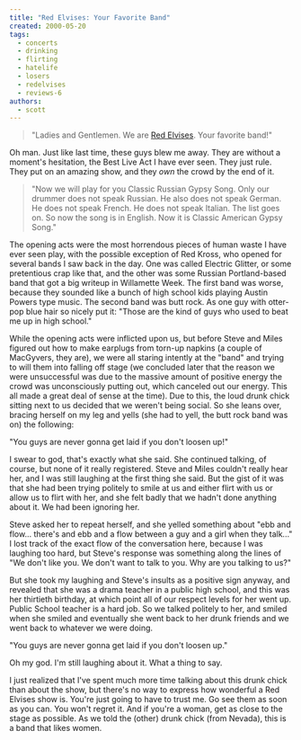 ```yaml
---
title: "Red Elvises: Your Favorite Band"
created: 2000-05-20
tags: 
  - concerts
  - drinking
  - flirting
  - hatelife
  - losers
  - redelvises
  - reviews-6
authors: 
  - scott
---
```


> "Ladies and Gentlemen. We are [Red Elvises](http://redelvises.com/). Your favorite band!"

Oh man. Just like last time, these guys blew me away. They are without a moment's hesitation, the Best Live Act I have ever seen. They just rule. They put on an amazing show, and they _own_ the crowd by the end of it.

> "Now we will play for you Classic Russian Gypsy Song. Only our drummer does not speak Russian. He also does not speak German. He does not speak French. He does not speak Italian. The list goes on. So now the song is in English. Now it is Classic American Gypsy Song."

The opening acts were the most horrendous pieces of human waste I have ever seen play, with the possible exception of Red Kross, who opened for several bands I saw back in the day. One was called Electric Glitter, or some pretentious crap like that, and the other was some Russian Portland-based band that got a big writeup in Willamette Week. The first band was worse, because they sounded like a bunch of high school kids playing Austin Powers type music. The second band was butt rock. As one guy with otter-pop blue hair so nicely put it: "Those are the kind of guys who used to beat me up in high school."

While the opening acts were inflicted upon us, but before Steve and Miles figured out how to make earplugs from torn-up napkins (a couple of MacGyvers, they are), we were all staring intently at the "band" and trying to will them into falling off stage (we concluded later that the reason we were unsuccessful was due to the massive amount of positive energy the crowd was unconsciously putting out, which canceled out our energy. This all made a great deal of sense at the time). Due to this, the loud drunk chick sitting next to us decided that we weren't being social. So she leans over, bracing herself on my leg and yells (she had to yell, the butt rock band was on) the following:

"You guys are never gonna get laid if you don't loosen up!"

I swear to god, that's exactly what she said. She continued talking, of course, but none of it really registered. Steve and Miles couldn't really hear her, and I was still laughing at the first thing she said. But the gist of it was that she had been trying politely to smile at us and either flirt with us or allow us to flirt with her, and she felt badly that we hadn't done anything about it. We had been ignoring her.

Steve asked her to repeat herself, and she yelled something about "ebb and flow... there's and ebb and a flow between a guy and a girl when they talk..." I lost track of the exact flow of the conversation here, because I was laughing too hard, but Steve's response was something along the lines of "We don't like you. We don't want to talk to you. Why are you talking to us?"

But she took my laughing and Steve's insults as a positive sign anyway, and revealed that she was a drama teacher in a public high school, and this was her thirtieth birthday, at which point all of our respect levels for her went up. Public School teacher is a hard job. So we talked politely to her, and smiled when she smiled and eventually she went back to her drunk friends and we went back to whatever we were doing.

"You guys are never gonna get laid if you don't loosen up."

Oh my god. I'm still laughing about it. What a thing to say.

I just realized that I've spent much more time talking about this drunk chick than about the show, but there's no way to express how wonderful a Red Elvises show is. You're just going to have to trust me. Go see them as soon as you can. You won't regret it. And if you're a woman, get as close to the stage as possible. As we told the (other) drunk chick (from Nevada), this is a band that likes women.
